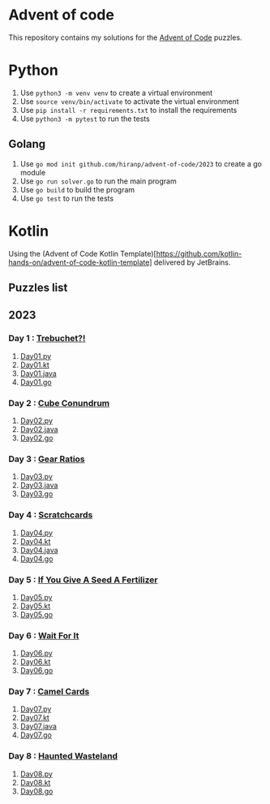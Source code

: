 # Advent of code

This repository contains my solutions for the [Advent of Code](https://adventofcode.com/) puzzles.

# Python

1. Use `python3 -m venv venv` to create a virtual environment
2. Use `source venv/bin/activate` to activate the virtual environment
3. Use `pip install -r requirements.txt` to install the requirements
4. Use `python3 -m pytest` to run the tests

## Golang

1. Use `go mod init github.com/hiranp/advent-of-code/2023` to create a go module
2. Use `go run solver.go` to run the main program
3. Use `go build` to build the program
4. Use `go test` to run the tests

# Kotlin

Using the (Advent of Code Kotlin Template)[https://github.com/kotlin-hands-on/advent-of-code-kotlin-template] delivered by JetBrains.

## Puzzles list


## 2023

### Day 1 : [Trebuchet?!](https://adventofcode.com/2023/day/5)

1. [Day01.py](https://github.com/hiranp/advent-of-code/blob/main/2023/1/src/Day01.py)
2. [Day01.kt](https://github.com/hiranp/advent-of-code/blob/main/2023/1/src/Day01.kt)
3. [Day01.java](https://github.com/hiranp/advent-of-code/blob/main/2023/1/src/Day01.java)
4. [Day01.go](https://github.com/hiranp/advent-of-code/blob/main/2023/1/src/Day01.go)

### Day 2 : [Cube Conundrum](https://adventofcode.com/2023/day/5)

1. [Day02.py](https://github.com/hiranp/advent-of-code/blob/main/2023/2/src/Day02.py)
2. [Day02.java](https://github.com/hiranp/advent-of-code/blob/main/2023/2/src/Day02.java)
3. [Day02.go](https://github.com/hiranp/advent-of-code/blob/main/2023/2/src/Day02.go)

### Day 3 : [Gear Ratios](https://adventofcode.com/2023/day/5)

1. [Day03.py](https://github.com/hiranp/advent-of-code/blob/main/2023/3/src/Day03.py)
2. [Day03.java](https://github.com/hiranp/advent-of-code/blob/main/2023/3/src/Day03.java)
3. [Day03.go](https://github.com/hiranp/advent-of-code/blob/main/2023/3/src/Day03.go)

### Day 4 : [Scratchcards](https://adventofcode.com/2023/day/5)

1. [Day04.py](https://github.com/hiranp/advent-of-code/blob/main/2023/4/src/Day04.py)
2. [Day04.kt](https://github.com/hiranp/advent-of-code/blob/main/2023/4/src/Day04.kt)
3. [Day04.java](https://github.com/hiranp/advent-of-code/blob/main/2023/4/src/Day04.java)
4. [Day04.go](https://github.com/hiranp/advent-of-code/blob/main/2023/4/src/Day04.go)

### Day 5 : [If You Give A Seed A Fertilizer](https://adventofcode.com/2023/day/5)

1. [Day05.py](https://github.com/hiranp/advent-of-code/blob/main/2023/5/src/Day05.py)
2. [Day05.kt](https://github.com/hiranp/advent-of-code/blob/main/2023/5/src/Day05.kt)
3. [Day05.go](https://github.com/hiranp/advent-of-code/blob/main/2023/5/src/Day05.go)

### Day 6 : [Wait For It](https://adventofcode.com/2023/day/5)

1. [Day06.py](https://github.com/hiranp/advent-of-code/blob/main/2023/6/src/Day06.py)
2. [Day06.kt](https://github.com/hiranp/advent-of-code/blob/main/2023/6/src/Day06.kt)
3. [Day06.go](https://github.com/hiranp/advent-of-code/blob/main/2023/6/src/Day06.go)

### Day 7 : [Camel Cards](https://adventofcode.com/2023/day/5)

1. [Day07.py](https://github.com/hiranp/advent-of-code/blob/main/2023/7/src/Day07.py)
2. [Day07.kt](https://github.com/hiranp/advent-of-code/blob/main/2023/7/src/Day07.kt)
3. [Day07.java](https://github.com/hiranp/advent-of-code/blob/main/2023/7/src/Day07.java)
4. [Day07.go](https://github.com/hiranp/advent-of-code/blob/main/2023/7/src/Day07.go)

### Day 8 : [Haunted Wasteland](https://adventofcode.com/2023/day/5)

1. [Day08.py](https://github.com/hiranp/advent-of-code/blob/main/2023/8/src/Day08.py)
2. [Day08.kt](https://github.com/hiranp/advent-of-code/blob/main/2023/8/src/Day08.kt)
3. [Day08.go](https://github.com/hiranp/advent-of-code/blob/main/2023/8/src/Day08.go)